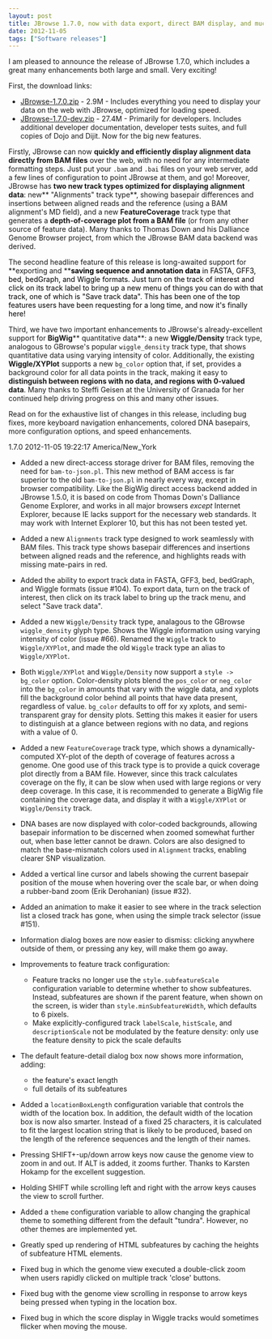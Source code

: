 ```yaml
---
layout: post
title: JBrowse 1.7.0, now with data export, direct BAM display, and much more
date: 2012-11-05
tags: ["Software releases"]
---
```


I am pleased to announce the release of JBrowse 1.7.0, which includes a great many enhancements both large and small.  Very exciting!

First, the download links:

*   [JBrowse-1.7.0.zip](/wordpress/wp-content/plugins/download-monitor/download.php?id=25 "download JBrowse-1.7.0.zip") - 2.9M - Includes everything you need to display your data on the web with JBrowse, optimized for loading speed.
*   [JBrowse-1.7.0-dev.zip](https://jbrowse.org/wordpress/wp-content/plugins/download-monitor/download.php?id=26 "download JBrowse-1.7.0-dev.zip") - 27.4M - Primarily for developers. Includes additional developer documentation, developer tests suites, and full copies of Dojo and Dijit.
Now for the big new features.

Firstly, JBrowse can now **quickly and efficiently display alignment data directly from BAM files** over the web, with no need for any intermediate formatting steps.  Just put your `.bam` and `.bai` files on your web server, add a few lines of configuration to point JBrowse at them, and go!  Moreover, JBrowse has **two new track types optimized for displaying alignment data**: new** "Alignments" track type**, showing basepair differences and insertions between aligned reads and the reference (using a BAM alignment's MD field), and a new **FeatureCoverage** track type that generates a **depth-of-coverage plot from a BAM file** (or from any other source of feature data).  Many thanks to Thomas Down and his Dalliance Genome Browser project, from which the JBrowse BAM data backend was derived.

The second headline feature of this release is long-awaited support for **exporting and **<span style="color: #000000;">**saving  sequence and annotation data** in FASTA, GFF3, bed, bedGraph, and Wiggle formats.  Just turn on the track of interest and click on its track label to bring up a new menu of things you can do with that track, one of which is "Save track data".  This has been one of the top features users have been requesting for a long time, and now it's finally here!</span>

Third, we have two important enhancements to JBrowse's already-excellent support for **BigWig**** quantitative data**: a new **Wiggle/Density** track type, analogous to GBrowse's popular `wiggle_density` track type, that shows quantitative data using varying intensity of color. Additionally, the existing **Wiggle/XYPlot** supports a new `bg_color` option that, if set, provides a background color for all data points in the track, making it easy to **distinguish between regions with no data, and regions with 0-valued data**.  Many thanks to Steffi Geisen at the University of Granada for her continued help driving progress on this and many other issues.

Read on for the exhaustive list of changes in this release, including bug fixes, more keyboard navigation enhancements, colored DNA basepairs, more configuration options, and speed enhancements.

1.7.0 2012-11-05 19:22:17 America/New_York

*   Added a new direct-access storage driver for BAM files, removing
the need for `bam-to-json.pl`. This new method of BAM access is
far superior to the old `bam-to-json.pl` in nearly every way,
except in browser compatibility. Like the BigWig direct access
backend added in JBrowse 1.5.0, it is based on code from Thomas
Down's Dalliance Genome Explorer, and works in all major browsers
_except_ Internet Explorer, because IE lacks support for the
necessary web standards. It may work with Internet Explorer 10,
but this has not been tested yet.
*   Added a new `Alignments` track type designed to work seamlessly
with BAM files. This track type shows basepair differences and
insertions between aligned reads and the reference, and highlights
reads with missing mate-pairs in red.
*   Added the ability to export track data in FASTA, GFF3, bed,
bedGraph, and Wiggle formats (issue #104). To export data, turn on
the track of interest, then click on its track label to bring up
the track menu, and select "Save track data".
*   Added a new `Wiggle/Density` track type, analagous to the GBrowse
`wiggle_density` glyph type. Shows the Wiggle information using
varying intensity of color (issue #66). Renamed the `Wiggle` track
to `Wiggle/XYPlot`, and made the old `Wiggle` track type an alias
to `Wiggle/XYPlot`.
*   Both `Wiggle/XYPlot` and `Wiggle/Density` now support a `style ->
bg_color` option. Color-density plots blend the `pos_color` or
`neg_color` into the `bg_color` in amounts that vary with the
wiggle data, and xyplots fill the background color behind all
points that have data present, regardless of value. `bg_color`
defaults to off for xy xplots, and semi-transparent gray for
density plots. Setting this makes it easier for users to
distinguish at a glance between regions with no data, and regions
with a value of 0.
*   Added a new `FeatureCoverage` track type, which shows a
dynamically-computed XY-plot of the depth of coverage of features
across a genome. One good use of this track type is to provide a
quick coverage plot directly from a BAM file. However, since this
track calculates coverage on the fly, it can be slow when used with
large regions or very deep coverage. In this case, it is
recommended to generate a BigWig file containing the coverage data,
and display it with a `Wiggle/XYPlot` or `Wiggle/Density` track.
*   DNA bases are now displayed with color-coded backgrounds, allowing
basepair information to be discerned when zoomed somewhat further
out, when base letter cannot be drawn. Colors are also designed to
match the base-mismatch colors used in `Alignment` tracks, enabling
clearer SNP visualization.
*   Added a vertical line cursor and labels showing the current
basepair position of the mouse when hovering over the scale bar, or
when doing a rubber-band zoom (Erik Derohanian) (issue #32).
*   Added an animation to make it easier to see where in the track
selection list a closed track has gone, when using the simple track
selector (issue #151).
*   Information dialog boxes are now easier to dismiss: clicking
anywhere outside of them, or pressing any key, will make them go
away.
*   Improvements to feature track configuration:

    *   Feature tracks no longer use the `style.subfeatureScale`
configuration variable to determine whether to show subfeatures.
Instead, subfeatures are shown if the parent feature, when shown on
the screen, is wider than `style.minSubfeatureWidth`, which
defaults to 6 pixels.
    *   Make explicitly-configured track `labelScale`, `histScale`, and
`descriptionScale` not be modulated by the feature density: only
use the feature density to pick the scale defaults

*   The default feature-detail dialog box now shows more information, adding:

    *   the feature's exact length
    *   full details of its subfeatures

*   Added a `locationBoxLength` configuration variable that controls
the width of the location box. In addition, the default width of
the location box is now also smarter. Instead of a fixed 25
characters, it is calculated to fit the largest location string
that is likely to be produced, based on the length of the reference
sequences and the length of their names.
*   Pressing SHIFT+-up/down arrow keys now cause the genome view to
zoom in and out. If ALT is added, it zooms further. Thanks to
Karsten Hokamp for the excellent suggestion.
*   Holding SHIFT while scrolling left and right with the arrow keys
causes the view to scroll further.
*   Added a `theme` configuration variable to allow changing the
graphical theme to something different from the default "tundra".
However, no other themes are implemented yet.
*   Greatly sped up rendering of HTML subfeatures by caching the
heights of subfeature HTML elements.
*   Fixed bug in which the genome view executed a double-click zoom when
users rapidly clicked on multiple track 'close' buttons.
*   Fixed bug with the genome view scrolling in response to arrow keys
being pressed when typing in the location box.
*   Fixed bug in which the score display in Wiggle tracks would
sometimes flicker when moving the mouse.